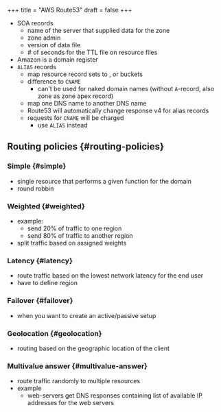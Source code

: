 +++
title = "AWS Route53"
draft = false
+++

-   SOA records
    -   name of the server that supplied data for the zone
    -   zone admin
    -   version of data file
    -   \# of seconds for the TTL file on resource files
-   Amazon is a domain register
-   `ALIAS` records
    -   map resource record sets to , or buckets
    -   difference to `CNAME`
        -   can't be used for naked domain names (without `A`-record, also zone as zone apex record)
    -   map one DNS name to another DNS name
    -   Route53 will automatically change response v4 for alias records
    -   requests for `CNAME` will be charged
        -   use `ALIAS` instead


## Routing policies {#routing-policies}


### Simple {#simple}

-   single resource that performs a given function for the domain
-   round robbin


### Weighted {#weighted}

-   example:
    -   send 20% of traffic to one region
    -   send 80% of traffic to another region
-   split traffic based on assigned weights


### Latency {#latency}

-   route traffic based on the lowest network latency for the end user
-   have to define region


### Failover {#failover}

-   when you want to create an active/passive setup


### Geolocation {#geolocation}

-   routing based on the geographic location of the client


### Multivalue answer {#multivalue-answer}

-   route traffic randomly to multiple resources
-   example
    -   web-servers get DNS responses containing list of available IP addresses for the web servers
